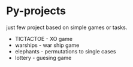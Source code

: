 # Py-projects

just few project based on simple games or tasks.
- TICTACTOE - XO game
- warships - war ship game
- elephants - permutations to single cases
- lottery - guesing game
